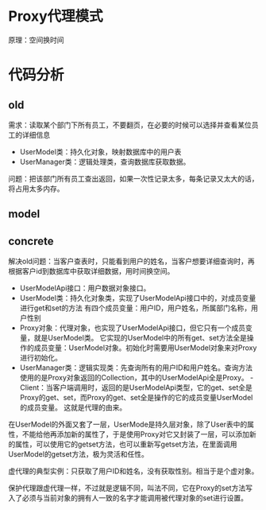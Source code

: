 # Proxy代理模式

原理：空间换时间

# 代码分析

## old
需求：读取某个部门下所有员工，不要翻页，在必要的时候可以选择并查看某位员工的详细信息

- UserModel类：持久化对象，映射数据库中的用户表
- UserManager类：逻辑处理类，查询数据库获取数据。

问题：把该部门所有员工查出返回，如果一次性记录太多，每条记录又太大的话，将占用太多内存。

## model



## concrete
解决old问题：当客户查表时，只能看到用户的姓名，当客户想要详细查询时，再根据客户id到数据库中获取详细数据，用时间换空间。

- UserModelApi接口：用户数据对象接口。
- UserModel类：持久化对象类，实现了UserModelApi接口中的，对成员变量进行get和set的方法
有四个成员变量：用户ID，用户姓名，所属部门名称，用户性别
- Proxy对象：代理对象，也实现了UserModelApi接口，但它只有一个成员变量，就是UserModel类。
它实现的UserModel中的所有get、set方法全是操作的成员变量：UserModel对象。初始化时需要用UserModel对象来对Proxy进行初始化。
- UserManager类：逻辑实现类：先查询所有的用户ID和用户姓名。查询方法使用的是Proxy对象返回的Collection<UserModelApi>，其中的UserModelApi全是Proxy。
-Client：当客户端调用时，返回的是UserModelApi类型，它的get、set全是Proxy的get、set，而Proxy的get、set全是操作的它的成员变量UserModel的成员变量。
这就是代理的由来。

在UserModel的外面又套了一层，UserMode是持久层对象，除了User表中的属性，不能给他再添加新的属性了，于是使用Proxy对它又封装了一层，可以添加新的属性，可以使用它的getset方法，也可以重新写getset方法，在里面调用UserModel的getset方法，极为灵活和任性。

虚代理的典型实例：只获取了用户ID和姓名，没有获取性别。相当于是个虚对象。

保护代理跟虚代理一样，不过就是逻辑不同，叫法不同，它在Proxy的set方法写入了必须与当前对象的拥有人一致的名字才能调用被代理对象的set进行设置。









